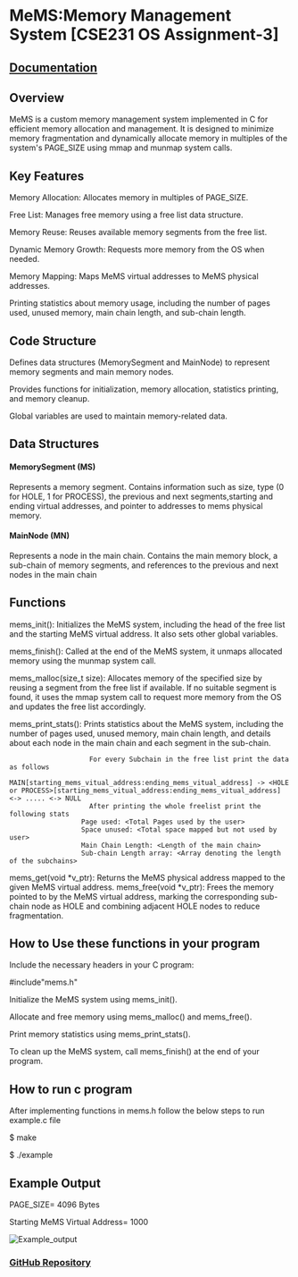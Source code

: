 # MeMS:Memory Management System [CSE231 OS Assignment-3]


## [Documentation](https://docs.google.com/document/d/e/2PACX-1vTiMFYWuqKHlGG5cWZfVgHx3T-H_HYAjIc_yJ_kX5171FPiZCmyyJB0BJUuVplX3pY4ycw8bFf4gaxG/pub)





## Overview

MeMS is a custom memory management system implemented in C for efficient memory allocation and management. It is designed to minimize memory fragmentation and dynamically allocate memory in multiples of the system's PAGE_SIZE using mmap and munmap system calls.


## Key Features
Memory Allocation: Allocates memory in multiples of PAGE_SIZE.

Free List: Manages free memory using a free list data structure.

Memory Reuse: Reuses available memory segments from the free list.

Dynamic Memory Growth: Requests more memory from the OS when needed.

Memory Mapping: Maps MeMS virtual addresses to MeMS physical addresses.

Printing statistics about memory usage, including the number of pages used, unused memory, main chain length, and sub-chain length.


## Code Structure
Defines data structures (MemorySegment and MainNode) to represent memory segments and main memory nodes.

Provides functions for initialization, memory allocation, statistics printing, and memory cleanup.

Global variables are used to maintain memory-related data.


## Data Structures
#### MemorySegment (MS)
Represents a memory segment.
Contains information such as size, type (0 for HOLE, 1 for PROCESS), the previous and next segments,starting and ending virtual addresses, and pointer to addresses to mems physical memory.

#### MainNode (MN)
Represents a node in the main chain.
Contains the main memory block, a sub-chain of memory segments, and references to the previous and next nodes in the main chain

## Functions
mems_init(): Initializes the MeMS system, including the head of the free list and the starting MeMS virtual address. It also sets other global variables.

mems_finish(): Called at the end of the MeMS system, it unmaps allocated memory using the munmap system call.

mems_malloc(size_t size): Allocates memory of the specified size by reusing a segment from the free list if available. If no suitable segment is found, it uses the mmap system call to request more memory from the OS and updates the free list accordingly.

mems_print_stats(): Prints statistics about the MeMS system, including the number of pages used, unused memory, main chain length, and details about each node in the main chain and each segment in the sub-chain.

                        For every Subchain in the free list print the data as follows
                      MAIN[starting_mems_vitual_address:ending_mems_vitual_address] -> <HOLE or PROCESS>[starting_mems_vitual_address:ending_mems_vitual_address] <-> ..... <-> NULL
                        After printing the whole freelist print the following stats
                      Page used: <Total Pages used by the user>
                      Space unused: <Total space mapped but not used by user>
                      Main Chain Length: <Length of the main chain>
                      Sub-chain Length array: <Array denoting the length of the subchains>
                      
mems_get(void *v_ptr): Returns the MeMS physical address mapped to the given MeMS virtual address.
mems_free(void *v_ptr): Frees the memory pointed to by the MeMS virtual address, marking the corresponding sub-chain node as HOLE and combining adjacent HOLE nodes to reduce fragmentation.


## How to Use these functions in your program
Include the necessary headers in your C program:

#include"mems.h"


Initialize the MeMS system using mems_init().

Allocate and free memory using mems_malloc() and mems_free().

Print memory statistics using mems_print_stats().

To clean up the MeMS system, call mems_finish() at the end of your program.


## How to run c program
After implementing functions in mems.h follow the below steps to run example.c file

$ make

$ ./example

## Example Output

PAGE_SIZE= 4096 Bytes

Starting MeMS Virtual Address= 1000

![Example_output](https://github.com/Satyam22462/MeMS-CSE231-OS-Assignment-3/assets/119166910/8b781327-0f4d-4423-beef-49621e3e43a1)


### [GitHub Repository](https://github.com/Satyam22462/MeMS-CSE231-OS-Assignment-3.git)



